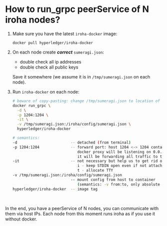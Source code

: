 # How to run_grpc peerService of N iroha nodes?

1. Make sure you have the latest `iroha-docker` image:

   ````
   docker pull hyperledger/iroha-docker
   ````

2. On each node create ***correct*** `sumeragi.json`:

   - double check all ip addresses
   - double check all public keys

   Save it somewhere (we assume it is in `/tmp/sumeragi.json` on each node).

3. Run `iroha-docker` on each node:

   ```bash
   # beware of copy-pasting: change /tmp/sumeragi.json to location of this file in host OS
   docker run_grpc \
     -d \
     -p 1204:1204 \
     -it \
     -v /tmp/sumeragi.json:/iroha/config/sumeragi.json \
     hyperledger/iroha-docker
   ```

   ```bash
   # semantics:
   -d                        -- detached (from terminal)
   -p 1204:1204              -- forward port: host 1204 <-> 1204 container
                                docker proxy will be listening on 0.0.0.0:1204 and 
                                it will be forwarding all traffic to the container
   -it                       -- not necessary but help us to get rid of some errors
                                i - keep STDIN open even if not attached
                                t - allocate TTY
   -v /tmp/sumeragi.json:/iroha/config/sumeragi.json 
                             -- mount config from host to container 
                                (semantics: -v from:to, only absolute paths)
   hyperledger/iroha-docker  -- image tag
   ```

   ​

In the end, you have a peerService of N nodes, you can communicate with them via host IPs. Each node from this moment runs iroha as if you use it without docker.

